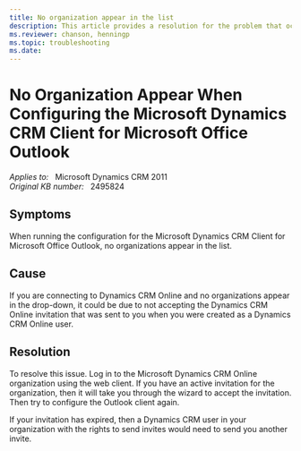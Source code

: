 ```yaml
---
title: No organization appear in the list
description: This article provides a resolution for the problem that occurs when no organizations are available in the dropdown list when you run the configuration for the Microsoft Dynamics CRM Client for Microsoft Office Outlook.
ms.reviewer: chanson, henningp
ms.topic: troubleshooting
ms.date: 
---
```

# No Organization Appear When Configuring the Microsoft Dynamics CRM Client for Microsoft Office Outlook

_Applies to:_ &nbsp; Microsoft Dynamics CRM 2011  
_Original KB number:_ &nbsp; 2495824

## Symptoms

When running the configuration for the Microsoft Dynamics CRM Client for Microsoft Office Outlook, no organizations appear in the list.

## Cause

If you are connecting to Dynamics CRM Online and no organizations appear in the drop-down, it could be due to not accepting the Dynamics CRM Online invitation that was sent to you when you were created as a Dynamics CRM Online user.

## Resolution

To resolve this issue. Log in to the Microsoft Dynamics CRM Online organization using the web client. If you have an active invitation for the organization, then it will take you through the wizard to accept the invitation. Then try to configure the Outlook client again.

If your invitation has expired, then a Dynamics CRM user in your organization with the rights to send invites would need to send you another invite.
